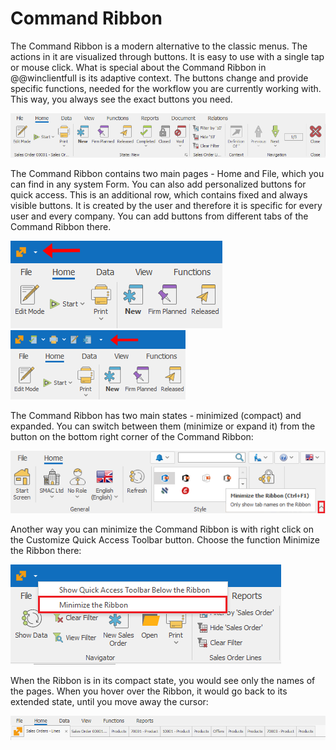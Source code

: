 # Command Ribbon 

The Command Ribbon is a modern alternative to the classic menus. The actions in it are visualized through buttons. It is easy to use with a single tap or mouse click. What is special about the Command Ribbon in @@winclientfull is its adaptive context. The buttons change and provide specific functions, needed for the workflow you are currently working with. This way, you always see the exact buttons you need.
 
![The command ribbon](pictures/command-ribbon.png)

The Command Ribbon contains two main pages - Home and File, which you can find in any system Form. You can also add personalized buttons for quick access. This is an additional row, which contains fixed and always visible buttons. It is created by the user and therefore it is specific for every user and every company. You can add buttons from different tabs of the Command Ribbon there.

![Command Ribbon home](pictures/ribbon-home.png)     ![Command Ribbon file](pictures/ribbon-file.png) 

The Command Ribbon has two main states - minimized (compact) and expanded. You can switch between them (minimize or expand it) from the button on the bottom right corner of the Command Ribbon:
 
![Minimize the Ribbon with a button](pictures/minimize-ribbon-button.png) 

Another way you can minimize the Command Ribbon is with right click on the Customize Quick Access Toolbar button. Choose the function Minimize the Ribbon there:

![Minimize the Ribbon with an action](pictures/minimize-ribbon-action.png) 

When the Ribbon is in its compact state, you would see only the names of the pages. When you hover over the Ribbon, it would go back to its extended state, until you move away the cursor:

![Minimized Ribbon](pictures/minimized-ribbon.png) 
